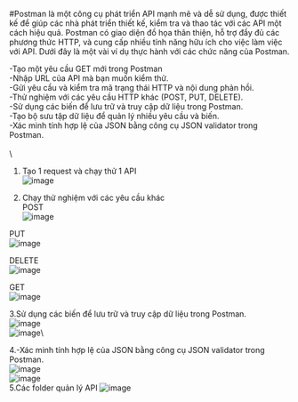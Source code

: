 #Postman là một công cụ phát triển API mạnh mẽ và dễ sử dụng, được thiết kế để giúp các nhà phát triển thiết kế, kiểm tra và thao tác với các API một cách hiệu quả. Postman có giao diện đồ họa thân thiện, hỗ trợ đầy đủ các phương thức HTTP, và cung cấp nhiều tính năng hữu ích cho việc làm việc với API.
Dưới đây là một vài ví dụ thực hành với các chức năng của Postman.

-Tạo một yêu cầu GET mới trong Postman\
-Nhập URL của API mà bạn muốn kiểm thử.\
-Gửi yêu cầu và kiểm tra mã trạng thái HTTP và nội dung phản hồi.\
-Thử nghiệm với các yêu cầu HTTP khác (POST, PUT, DELETE).\
-Sử dụng các biến để lưu trữ và truy cập dữ liệu trong Postman.\
-Tạo bộ sưu tập dữ liệu để quản lý nhiều yêu cầu và biến.\
-Xác minh tính hợp lệ của JSON bằng công cụ JSON validator trong Postman.\
\
\
1. Tạo 1 request và chạy thử 1 API\
![image](https://github.com/tungsoi123/API_POSTMAN/assets/124906792/4e5f8948-5821-414e-8e11-91d99cdcd3b4)

2. Chạy thử nghiệm với các yêu cầu khác\
POST\
![image](https://github.com/tungsoi123/API_POSTMAN/assets/124906792/45f1572a-9e3f-4c61-b3af-5ff8ebf6425c)

PUT\
![image](https://github.com/tungsoi123/API_POSTMAN/assets/124906792/098b73a0-8b4c-479d-90d9-ad7c3b0f19b3)

DELETE\
![image](https://github.com/tungsoi123/API_POSTMAN/assets/124906792/f3f89ef5-ed6c-4717-839c-490cfdbde3cb)

GET\
![image](https://github.com/tungsoi123/API_POSTMAN/assets/124906792/4e5f8948-5821-414e-8e11-91d99cdcd3b4)

3.Sử dụng các biến để lưu trữ và truy cập dữ liệu trong Postman.\
![image](https://github.com/tungsoi123/API_POSTMAN/assets/124906792/0324de32-d629-4a6b-b354-1fae916db674)\
![image](https://github.com/tungsoi123/API_POSTMAN/assets/124906792/17cf3e32-1d9a-4b2e-8aec-14afff5ab56b)\

4.-Xác minh tính hợp lệ của JSON bằng công cụ JSON validator trong Postman.\
![image](https://github.com/tungsoi123/API_POSTMAN/assets/124906792/fad15fc4-33d0-4b46-93f1-9ad9de272f06)\
![image](https://github.com/tungsoi123/API_POSTMAN/assets/124906792/4b6f998f-5795-4279-842d-bd1a6bab6187)\
5.Các folder quản lý API
![image](https://github.com/tungsoi123/API_POSTMAN/assets/124906792/95308f09-3aa4-426f-aa6c-9cb3c215b57f)


